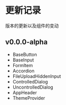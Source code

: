 # 更新记录

版本的更新以及组件的变动

## v0.0.0-alpha

- BaseButton
- BaseInput
- FormItem
- Accordion
- FileUploadHiddenInput
- ControlledDialog
- UncontrolledDialog
- AppHeader
- ThemeProvider
